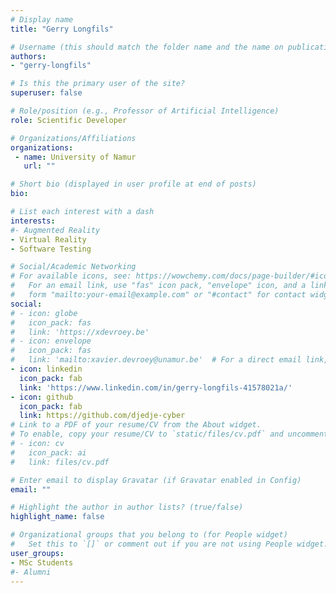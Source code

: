 ```yaml
---
# Display name
title: "Gerry Longfils"

# Username (this should match the folder name and the name on publications)
authors:
- "gerry-longfils"

# Is this the primary user of the site?
superuser: false

# Role/position (e.g., Professor of Artificial Intelligence)
role: Scientific Developer

# Organizations/Affiliations
organizations:
 - name: University of Namur
   url: ""

# Short bio (displayed in user profile at end of posts)
bio: 

# List each interest with a dash
interests:
#- Augmented Reality
- Virtual Reality
- Software Testing

# Social/Academic Networking
# For available icons, see: https://wowchemy.com/docs/page-builder/#icons
#   For an email link, use "fas" icon pack, "envelope" icon, and a link in the
#   form "mailto:your-email@example.com" or "#contact" for contact widget.
social:
# - icon: globe
#   icon_pack: fas
#   link: 'https://xdevroey.be'
# - icon: envelope
#   icon_pack: fas
#   link: 'mailto:xavier.devroey@unamur.be'  # For a direct email link, use "mailto:test@example.org".
- icon: linkedin
  icon_pack: fab
  link: 'https://www.linkedin.com/in/gerry-longfils-41578021a/'
- icon: github
  icon_pack: fab
  link: https://github.com/djedje-cyber
# Link to a PDF of your resume/CV from the About widget.
# To enable, copy your resume/CV to `static/files/cv.pdf` and uncomment the lines below.
# - icon: cv
#   icon_pack: ai
#   link: files/cv.pdf

# Enter email to display Gravatar (if Gravatar enabled in Config)
email: ""

# Highlight the author in author lists? (true/false)
highlight_name: false

# Organizational groups that you belong to (for People widget)
#   Set this to `[]` or comment out if you are not using People widget.
user_groups:
- MSc Students
#- Alumni
---
```

